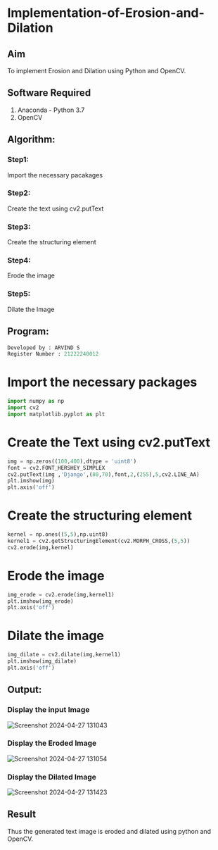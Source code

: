 # Implementation-of-Erosion-and-Dilation
## Aim
To implement Erosion and Dilation using Python and OpenCV.
## Software Required
1. Anaconda - Python 3.7
2. OpenCV
## Algorithm:
### Step1:
Import the necessary pacakages
### Step2:
Create the text using cv2.putText
### Step3:
Create the structuring element
### Step4:
Erode the image
### Step5:
Dilate the Image
## Program:
``` Python
Developed by : ARVIND S
Register Number : 21222240012
```
# Import the necessary packages
```python
import numpy as np
import cv2
import matplotlib.pyplot as plt
```
# Create the Text using cv2.putText
```python
img = np.zeros((100,400),dtype = 'uint8')
font = cv2.FONT_HERSHEY_SIMPLEX
cv2.putText(img ,'Django',(80,70),font,2,(255),5,cv2.LINE_AA)
plt.imshow(img)
plt.axis('off')
```
# Create the structuring element
```python
kernel = np.ones((5,5),np.uint8)
kernel1 = cv2.getStructuringElement(cv2.MORPH_CROSS,(5,5))
cv2.erode(img,kernel)
```
# Erode the image
```python
img_erode = cv2.erode(img,kernel1)
plt.imshow(img_erode)
plt.axis('off')
```
# Dilate the image
```python
img_dilate = cv2.dilate(img,kernel1)
plt.imshow(img_dilate)
plt.axis('off')
```
## Output:

### Display the input Image
![Screenshot 2024-04-27 131043](https://github.com/Harish2404lll/erosion--dilation/assets/141472096/2abb3c98-9d3f-4f82-8a48-cf746d58460a)


### Display the Eroded Image
![Screenshot 2024-04-27 131054](https://github.com/Harish2404lll/erosion--dilation/assets/141472096/88baf16a-557d-4670-9bdd-ce4eb7a5a856)


### Display the Dilated Image
![Screenshot 2024-04-27 131423](https://github.com/Harish2404lll/erosion--dilation/assets/141472096/0b518eaf-384b-4d73-ac05-f0de4e97e1f9)


## Result
Thus the generated text image is eroded and dilated using python and OpenCV.
